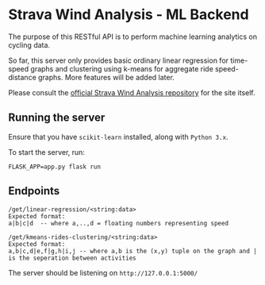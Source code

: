 # Strava Wind Analysis - ML Backend

The purpose of this RESTful API is to perform machine learning analytics on cycling data.


So far, this server only provides basic ordinary linear regression for time-speed graphs and clustering using k-means for aggregate ride speed-distance graphs. More features will be added later. 

Please consult the [official Strava Wind Analysis repository](https://github.com/MathBunny/strava-wind-analysis) for the site itself.


## Running the server
Ensure that you have `scikit-learn` installed, along with `Python 3.x`. 

To start the server, run:
```
FLASK_APP=app.py flask run
```

## Endpoints
```
/get/linear-regression/<string:data>
Expected format:
a|b|c|d  -- where a,..,d = floating numbers representing speed
```

```
/get/kmeans-rides-clustering/<string:data>
Expected format:
a,b|c,d|e,f|g,h|i,j -- where a,b is the (x,y) tuple on the graph and | is the seperation between activities
```

The server should be listening on `http://127.0.0.1:5000/`